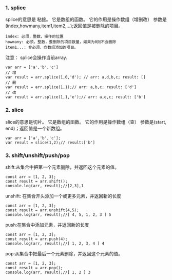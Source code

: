 ### 1. splice
splice的意思是 粘接。
它是数组的函数。
它的作用是操作数组（增删改）
参数是(index,howmany,item1,item2,...);返回值是被删除的项目。
```
index: 必须，整数，操作的位置
howmany: 必须，整数，要删除的项目数量，如果为0则不会删除
item1...: 非必须，向数组添加的项目。
```
注意： splice会操作当前array.
```
var arr = ['a','b','c']
// 增
var result = arr.splice(1,0,'d'); // arr: a,d,b,c; result: []
// 删
var result = arr.splice(1,1);// arr: a,b,c; result: ['d']
// 改
var result = arr.splice(1,1,'e');// arr: a,e,c; result: ['b']
```
### 2. slice
slice的意思是切片。
它是数组的函数。
它的作用是操作数组（查）
参数是(start, end)；返回值是一个新数组。
```
var arr = ['a','b','c'];
var result = slice(1,2);// result:['b']
```
### 3. shift/unshift/push/pop
shift:从集合中把第一个元素删除，并返回这个元素的值。
```
const arr = [1, 2, 3];
const result = arr.shift();
console.log(arr, result);//[2,3],1
```
unshift: 在集合开头添加一个或更多元素，并返回新的长度
```
const arr = [1, 2, 3];
const result = arr.unshift(4,5);
console.log(arr, result);//[ 4, 5, 1, 2, 3 ] 5
```
push:在集合中添加元素，并返回新的长度
```
const arr = [1, 2, 3];
const result = arr.push(4);
console.log(arr, result);//[ 1, 2, 3, 4 ] 4
```
pop:从集合中把最后一个元素删除，并返回这个元素的值。
```
const arr = [1, 2, 3];
const result = arr.pop();
console.log(arr, result);//[ 1, 2 ] 3
```
